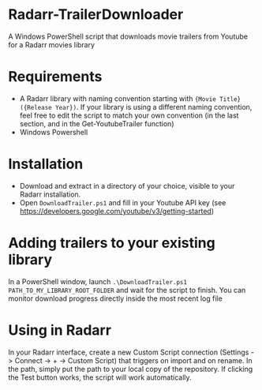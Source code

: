 # Radarr-TrailerDownloader
A Windows PowerShell script that downloads movie trailers from Youtube for a Radarr movies library

# Requirements
- A Radarr library with naming convention starting with `{Movie Title} ({Release Year})`. If your library is using a different naming convention, feel free to edit the script to match your own convention (in the last section, and in the Get-YoutubeTrailer function)
- Windows Powershell

# Installation
- Download and extract in a directory of your choice, visible to your Radarr installation.
- Open `DownloadTrailer.ps1` and fill in your Youtube API key (see https://developers.google.com/youtube/v3/getting-started)

# Adding trailers to your existing library
In a PowerShell window, launch `.\DownloadTrailer.ps1 PATH_TO_MY_LIBRARY_ROOT_FOLDER` and wait for the script to finish. You can monitor download progress directly inside the most recent log file

# Using in Radarr
In your Radarr interface, create a new Custom Script connection (Settings -> Connect -> + -> Custom Script) that triggers on import and on rename. In the path, simply put the path to your local copy of the repository. If clicking the Test button works, the script will work automatically.